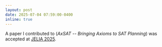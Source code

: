 ```yaml
---
layout: post
date: 2025-07-04 07:59:00-0400
inline: true
---
```


A paper I contributed to (<i>AxSAT -- Bringing Axioms to SAT Planning</i>) was accepted at <a href="https://viam.science.tsu.ge/jelia2025/">JELIA 2025</a>.